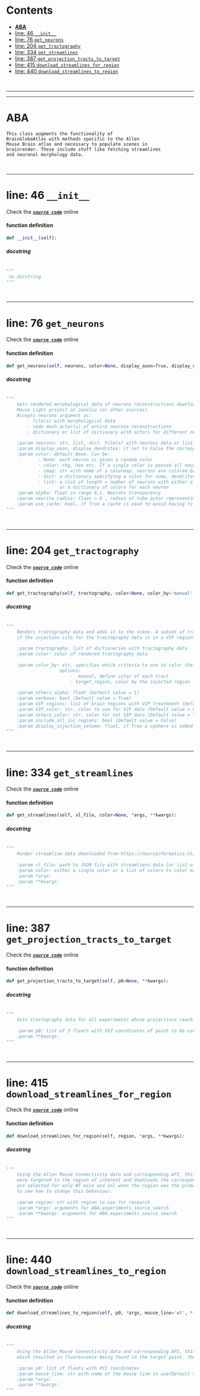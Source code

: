 



Contents
========

* [**ABA**](#aba)
* [line: 46 `__init__`](#line-46-__init__)
* [line: 76 `get_neurons`](#line-76-get_neurons)
* [line: 204 `get_tractography`](#line-204-get_tractography)
* [line: 334 `get_streamlines`](#line-334-get_streamlines)
* [line: 387 `get_projection_tracts_to_target`](#line-387-get_projection_tracts_to_target)
* [line: 415 `download_streamlines_for_region`](#line-415-download_streamlines_for_region)
* [line: 440 `download_streamlines_to_region`](#line-440-download_streamlines_to_region)


&nbsp;

--------

--------
# **ABA**


```
This class augments the functionality of
BrainGlobeAtlas with methods specific to the Allen
Mouse Brain atlas and necessary to populate scenes in 
brainrender. These include stuff like fetching streamlines
and neuronal morphology data. 
```

&nbsp;

--------
# line: 46 `__init__`
  
Check the [***``source code``***](https://github.com/BrancoLab/BrainRender/tree/brainglobeintegration/blob/master/brainrender/atlases/aba.py#L46) online
#### function definition


```python
def __init__(self):
```
##### docstring
  


```python

"""
 no docstring 
"""
```

&nbsp;

--------
# line: 76 `get_neurons`
  
Check the [***``source code``***](https://github.com/BrancoLab/BrainRender/tree/brainglobeintegration/blob/master/brainrender/atlases/aba.py#L76) online
#### function definition


```python
def get_neurons(self, neurons, color=None, display_axon=True, display_dendrites=True, alpha=1, neurite_radius=None, soma_radius=None, use_cache=True):
```
##### docstring
  


```python

"""
    Gets rendered morphological data of neurons reconstructions downloaded from the
    Mouse Light project at Janelia (or other sources). 
    Accepts neurons argument as:
        - file(s) with morphological data
        - vedo mesh actor(s) of entire neurons reconstructions
        - dictionary or list of dictionary with actors for different neuron parts
    
    :param neurons: str, list, dict. File(s) with neurons data or list of rendered neurons.
    :param display_axon, display_dendrites: if set to False the corresponding neurite is not rendered
    :param color: default None. Can be:
            - None: each neuron is given a random color
            - color: rbg, hex etc. If a single color is passed all neurons will have that color
            - cmap: str with name of a colormap: neurons are colored based on their sequential order and cmap
            - dict: a dictionary specifying a color for soma, dendrites and axon actors, will be the same for all neurons
            - list: a list of length = number of neurons with either a single color for each neuron
                    or a dictionary of colors for each neuron
    :param alpha: float in range 0,1. Neurons transparency
    :param neurite_radius: float > 0 , radius of tube actor representing neurites
    :param use_cache: bool, if True a cache is used to avoid having to crate a neuron's mesh anew, otherwise a new mesh is created
"""
```

&nbsp;

--------
# line: 204 `get_tractography`
  
Check the [***``source code``***](https://github.com/BrancoLab/BrainRender/tree/brainglobeintegration/blob/master/brainrender/atlases/aba.py#L204) online
#### function definition


```python
def get_tractography(self, tractography, color=None, color_by='manual', others_alpha=1, verbose=True, VIP_regions=[], VIP_color=None, others_color='white', include_all_inj_regions=False, display_injection_volume=True):
```
##### docstring
  


```python

"""
    Renders tractography data and adds it to the scene. A subset of tractography data can receive special treatment using the  with VIP regions argument:
    if the injection site for the tractography data is in a VIP regions, this is colored differently.
    
    :param tractography: list of dictionaries with tractography data
    :param color: color of rendered tractography data
    
    :param color_by: str, specifies which criteria to use to color the tractography (Default value = "manual")
                    options:
                        -  manual, define color of each tract
                        - target_region, color by the injected region
    
    :param others_alpha: float (Default value = 1)
    :param verbose: bool (Default value = True)
    :param VIP_regions: list of brain regions with VIP treatement (Default value = [])
    :param VIP_color: str, color to use for VIP data (Default value = None)
    :param others_color: str, color for not VIP data (Default value = "white")
    :param include_all_inj_regions: bool (Default value = False)
    :param display_injection_volume: float, if True a spehere is added to display the injection coordinates and volume (Default value = True)
"""
```

&nbsp;

--------
# line: 334 `get_streamlines`
  
Check the [***``source code``***](https://github.com/BrancoLab/BrainRender/tree/brainglobeintegration/blob/master/brainrender/atlases/aba.py#L334) online
#### function definition


```python
def get_streamlines(self, sl_file, color=None, *args, **kwargs):
```
##### docstring
  


```python

"""
    Render streamline data downloaded from https://neuroinformatics.nl/HBP/allen-connectivity-viewer/streamline-downloader.html
    
    :param sl_file: path to JSON file with streamliens data [or list of files]
    :param color: either a single color or a list of colors to color each streamline individually
    :param *args:
    :param **kwargs:
"""
```

&nbsp;

--------
# line: 387 `get_projection_tracts_to_target`
  
Check the [***``source code``***](https://github.com/BrancoLab/BrainRender/tree/brainglobeintegration/blob/master/brainrender/atlases/aba.py#L387) online
#### function definition


```python
def get_projection_tracts_to_target(self, p0=None, **kwargs):
```
##### docstring
  


```python

"""
    Gets tractography data for all experiments whose projections reach the brain region or location of iterest.
    
    :param p0: list of 3 floats with XYZ coordinates of point to be used as seed (Default value = None)
    :param **kwargs: 
"""
```

&nbsp;

--------
# line: 415 `download_streamlines_for_region`
  
Check the [***``source code``***](https://github.com/BrancoLab/BrainRender/tree/brainglobeintegration/blob/master/brainrender/atlases/aba.py#L415) online
#### function definition


```python
def download_streamlines_for_region(self, region, *args, **kwargs):
```
##### docstring
  


```python

"""
    Using the Allen Mouse Connectivity data and corresponding API, this function finds expeirments whose injections
    were targeted to the region of interest and downloads the corresponding streamlines data. By default, experiements
    are selected for only WT mice and onl when the region was the primary injection target. Look at "ABA.experiments_source_search"
    to see how to change this behaviour.
    
    :param region: str with region to use for research
    :param *args: arguments for ABA.experiments_source_search
    :param **kwargs: arguments for ABA.experiments_source_search
"""
```

&nbsp;

--------
# line: 440 `download_streamlines_to_region`
  
Check the [***``source code``***](https://github.com/BrancoLab/BrainRender/tree/brainglobeintegration/blob/master/brainrender/atlases/aba.py#L440) online
#### function definition


```python
def download_streamlines_to_region(self, p0, *args, mouse_line='wt', **kwargs):
```
##### docstring
  


```python

"""
    Using the Allen Mouse Connectivity data and corresponding API, this function finds injection experiments
    which resulted in fluorescence being found in the target point, then downloads the streamlines data.
    
    :param p0: list of floats with XYZ coordinates
    :param mouse_line: str with name of the mouse line to use(Default value = "wt")
    :param *args: 
    :param **kwargs: 
"""
```